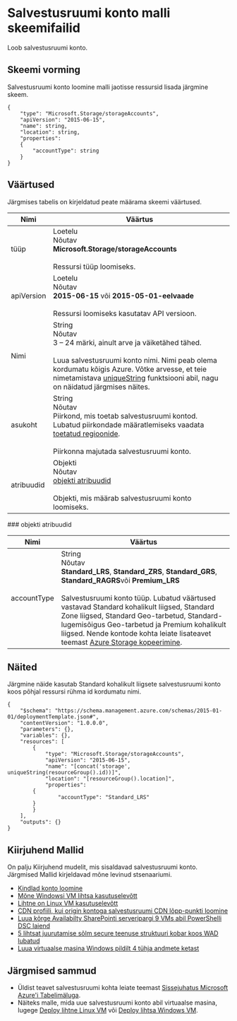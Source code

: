 <properties
   pageTitle="Ressursihaldur malli Storage | Microsoft Azure'i"
   description="Näitab ressursihaldur skeemi salvestusruumi kontode malli kasutamise kohta."
   services="azure-resource-manager,storage"
   documentationCenter="na"
   authors="tfitzmac"
   manager="timlt"
   editor=""/>

<tags
   ms.service="azure-resource-manager"
   ms.devlang="na"
   ms.topic="article"
   ms.tgt_pltfrm="na"
   ms.workload="na"
   ms.date="04/05/2016"
   ms.author="tomfitz"/>

# <a name="storage-account-template-schema"></a>Salvestusruumi konto malli skeemifailid

Loob salvestusruumi konto.

## <a name="schema-format"></a>Skeemi vorming

Salvestusruumi konto loomine malli jaotisse ressursid lisada järgmine skeem.

    {
        "type": "Microsoft.Storage/storageAccounts",
        "apiVersion": "2015-06-15",
        "name": string,
        "location": string,
        "properties": 
        {
            "accountType": string
        }
    }

## <a name="values"></a>Väärtused

Järgmises tabelis on kirjeldatud peate määrama skeemi väärtused.

| Nimi | Väärtus |
| ---- | ---- |
| tüüp | Loetelu<br />Nõutav<br />**Microsoft.Storage/storageAccounts**<br /><br />Ressursi tüüp loomiseks. |
| apiVersion | Loetelu<br />Nõutav<br />**2015-06-15** või **2015-05-01-eelvaade**<br /><br />Ressursi loomiseks kasutatav API versioon. | 
| Nimi | String<br />Nõutav<br />3 – 24 märki, ainult arve ja väiketähed tähed.<br /><br />Luua salvestusruumi konto nimi. Nimi peab olema kordumatu kõigis Azure. Võtke arvesse, et teie nimetamistava [uniqueString](resource-group-template-functions.md#uniquestring) funktsiooni abil, nagu on näidatud järgmises näites. |
| asukoht | String<br />Nõutav<br />Piirkond, mis toetab salvestusruumi kontod. Lubatud piirkondade määratlemiseks vaadata [toetatud regioonide](resource-manager-supported-services.md#supported-regions).<br /><br />Piirkonna majutada salvestusruumi konto. |
| atribuudid | Objekti<br />Nõutav<br />[objekti atribuudid](#properties)<br /><br />Objekti, mis määrab salvestusruumi konto loomiseks. |

<a id="properties" />
### <a name="properties-object"></a>objekti atribuudid

| Nimi | Väärtus |
| ---- | ---- | 
| accountType | String<br />Nõutav<br />**Standard_LRS**, **Standard_ZRS**, **Standard_GRS**, **Standard_RAGRS**või **Premium_LRS**<br /><br />Salvestusruumi konto tüüp. Lubatud väärtused vastavad Standard kohalikult liigsed, Standard Zone liigsed, Standard Geo-tarbetud, Standard-lugemisõigus Geo-tarbetud ja Premium kohalikult liigsed. Nende kontode kohta leiate lisateavet teemast [Azure Storage kopeerimine](./storage/storage-redundancy.md ). |

    
## <a name="examples"></a>Näited

Järgmine näide kasutab Standard kohalikult liigsete salvestusruumi konto koos põhjal ressursi rühma id kordumatu nimi.

    {
        "$schema": "https://schema.management.azure.com/schemas/2015-01-01/deploymentTemplate.json#",
        "contentVersion": "1.0.0.0",
        "parameters": {},
        "variables": {},
        "resources": [
            {
                "type": "Microsoft.Storage/storageAccounts",
                "apiVersion": "2015-06-15",
                "name": "[concat('storage', uniqueString(resourceGroup().id))]",
                "location": "[resourceGroup().location]",
                "properties": 
            {
                    "accountType": "Standard_LRS"
            }
            }
        ],
        "outputs": {}
    }

## <a name="quickstart-templates"></a>Kiirjuhend Mallid

On palju Kiirjuhend mudelit, mis sisaldavad salvestusruumi konto. Järgmised Mallid kirjeldavad mõne levinud stsenaariumi.

- [Kindlad konto loomine](https://azure.microsoft.com/documentation/templates/101-storage-account-create)
- [Mõne Windowsi VM lihtsa kasutuselevõtt](https://azure.microsoft.com/documentation/templates/101-vm-simple-windows)
- [Lihtne on Linux VM kasutuselevõtt](https://azure.microsoft.com/documentation/templates/101-vm-simple-linux)
- [CDN profiili, kui origin kontoga salvestusruumi CDN lõpp-punkti loomine](https://azure.microsoft.com/documentation/templates/201-cdn-with-storage-account)
- [Luua kõrge Availabilty SharePointi serveripargi 9 VMs abil PowerShelli DSC laiend](https://azure.microsoft.com/documentation/templates/sharepoint-server-farm-ha)
- [5 lihtsat juurutamise sõlm secure teenuse struktuuri kobar koos WAD lubatud](https://azure.microsoft.com/documentation/templates/service-fabric-secure-cluster-5-node-1-nodetype-wad)
- [Luua virtuaalse masina Windows pildilt 4 tühja andmete ketast](https://azure.microsoft.com/documentation/templates/101-vm-multiple-data-disk)


## <a name="next-steps"></a>Järgmised sammud

- Üldist teavet salvestusruumi kohta leiate teemast [Sissejuhatus Microsoft Azure'i Tabelimäluga](./storage/storage-introduction.md).
- Näiteks malle, mida uue salvestusruumi konto abil virtuaalse masina, lugege [Deploy lihtne Linux VM](https://azure.microsoft.com/documentation/templates/101-simple-linux-vm/) või [Deploy lihtsa Windows VM](https://azure.microsoft.com/documentation/templates/101-simple-windows-vm/).
